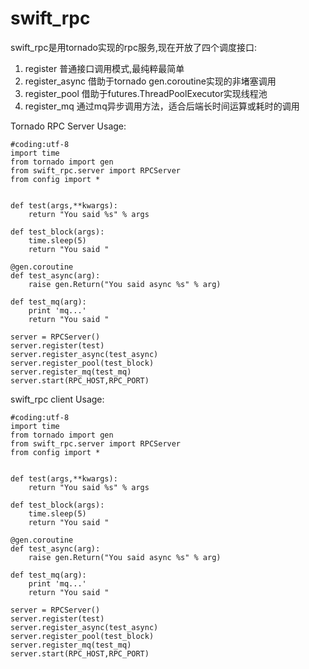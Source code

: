 # swift_rpc

swift_rpc是用tornado实现的rpc服务,现在开放了四个调度接口:  

1. register 普通接口调用模式,最纯粹最简单  
2. register_async 借助于tornado gen.coroutine实现的非堵塞调用  
3. register_pool  借助于futures.ThreadPoolExecutor实现线程池  
4. register_mq 通过mq异步调用方法，适合后端长时间运算或耗时的调用

Tornado RPC Server Usage:

```
#coding:utf-8
import time
from tornado import gen
from swift_rpc.server import RPCServer
from config import *


def test(args,**kwargs):
    return "You said %s" % args

def test_block(args):
    time.sleep(5)
    return "You said "

@gen.coroutine
def test_async(arg):
    raise gen.Return("You said async %s" % arg)

def test_mq(arg):
    print 'mq...'
    return "You said "

server = RPCServer()
server.register(test)
server.register_async(test_async)
server.register_pool(test_block)
server.register_mq(test_mq)
server.start(RPC_HOST,RPC_PORT)
```

swift_rpc client Usage:

```
#coding:utf-8
import time
from tornado import gen
from swift_rpc.server import RPCServer
from config import *


def test(args,**kwargs):
    return "You said %s" % args

def test_block(args):
    time.sleep(5)
    return "You said "

@gen.coroutine
def test_async(arg):
    raise gen.Return("You said async %s" % arg)

def test_mq(arg):
    print 'mq...'
    return "You said "

server = RPCServer()
server.register(test)
server.register_async(test_async)
server.register_pool(test_block)
server.register_mq(test_mq)
server.start(RPC_HOST,RPC_PORT)
```
